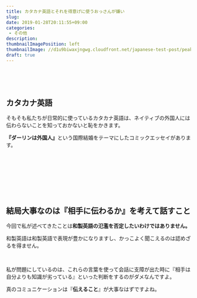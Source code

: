 ```yaml
---
title: カタカナ英語とそれを得意げに使うおっさんが嫌い
slug: 
date: 2019-01-28T20:11:55+09:00
categories: 
 - その他
description: 
thumbnailImagePosition: left
thumbnailImage: //d1u9biwaxjngwg.cloudfront.net/japanese-test-post/peak-140.jpg
draft: true
---
```


<!--more-->

&nbsp;

&nbsp;
<h2>カタカナ英語</h2>
そもそも私たちが日常的に使っているカタカナ英語は、ネイティブの外国人には伝わらないことを知っておかないと恥をかきます。

<strong>『ダーリンは外国人』</strong>という国際結婚をテーマにしたコミックエッセイがあります。

&nbsp;

&nbsp;

&nbsp;

&nbsp;
<h2>結局大事なのは『相手に伝わるか』を考えて話すこと</h2>
今回で私が述べてきたことは<strong>和製英語の氾濫を否定したいわけではありません。</strong>

和製英語は和製英語で表現が豊かになりますし、かっこよく聞こえるのは認めざるを得ません。

&nbsp;

私が問題にしているのは、これらの言葉を使って会話に支障が出た時に『相手は自分よりも知識が劣っている』といった判断をするのがダメなんですよ。

真のコミュニケーションは『<strong>伝えること</strong>』が大事なはずですよね。

&nbsp;

&nbsp;

&nbsp;
